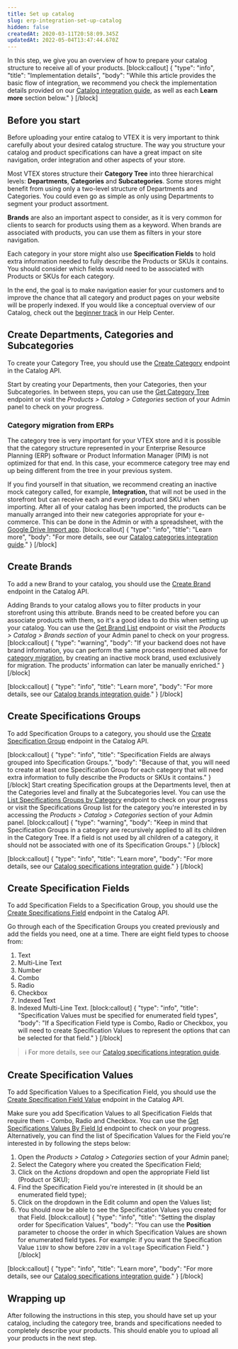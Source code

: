 ```yaml
---
title: Set up catalog
slug: erp-integration-set-up-catalog
hidden: false
createdAt: 2020-03-11T20:58:09.345Z
updatedAt: 2022-05-04T13:47:44.670Z
---
```

In this step, we give you an overview of how to prepare your catalog structure to receive all of your products.
[block:callout]
{
  "type": "info",
  "title": "Implementation details",
  "body": "While this article provides the basic flow of integration, we recommend you check the implementation details provided on our [Catalog integration guide](https://developers.vtex.com/vtex-rest-api/docs/catalog-integration), as well as each **Learn more** section below."
}
[/block]
## Before you start

Before uploading your entire catalog to VTEX it is very important to think carefully about your desired catalog structure. The way you structure your catalog and product specifications can have a great impact on site navigation, order integration and other aspects of your store.

Most VTEX stores structure their **Category Tree** into three hierarchical levels: **Departments**, **Categories** and **Subcategories**. Some stores might benefit from using only a two-level structure of Departments and Categories. You could even go as simple as only using Departments to segment your product assortment.

**Brands** are also an important aspect to consider, as it is very common for clients to search for products using them as a keyword. When brands are associated with products, you can use them as filters in your store navigation.

Each category in your store might also use **Specification Fields** to hold extra information needed to fully describe the Products or SKUs it contains. You should consider which fields would need to be associated with Products or SKUs for each category.

In the end, the goal is to make navigation easier for your customers and to improve the chance that all category and product pages on your website will be properly indexed. If you would like a conceptual overview of our Catalog, check out the [beginner track](https://help.vtex.com/tracks/catalog-101--5AF0XfnjfWeopIFBgs3LIQ/3rA2tTpIoEXdv2nzC27zxR) in our Help Center.

## Create Departments, Categories and Subcategories

To create your Category Tree, you should use the [Create Category](https://developers.vtex.com/vtex-rest-api/reference/catalog-api-post-category) endpoint in the Catalog API. 

Start by creating your Departments, then your Categories, then your Subcategories. In between steps, you can use the [Get Category Tree](https://developers.vtex.com/vtex-rest-api/reference/catalog-api-get-category-tree) endpoint or visit the *Products > Catalog > Categories* section of your Admin panel to check on your progress. 


### Category migration from ERPs

The category tree is very important for your VTEX store and it is possible that the category structure represented in your Enterprise Resource Planning (ERP) software or Product Information Manager (PIM) is not optimized for that end. In this case, your ecommerce category tree may end up being different from the tree in your previous system.

If you find yourself in that situation, we recommend creating an inactive mock category called, for example, **Integration,** that will not be used in the storefront but can receive each and every product and SKU when importing. After all of your catalog has been imported, the products can be manually arranged into their new categories appropriate for your e-commerce. This can be done in the Admin or with a spreadsheet, with the [Google Drive Import app](https://github.com/vtex-apps/google-import).
[block:callout]
{
  "type": "info",
  "title": "Learn more",
  "body": "For more details, see our [Catalog categories integration guide](https://developers.vtex.com/vtex-rest-api/docs/categories)."
}
[/block]
## Create Brands

To add a new Brand to your catalog, you should use the [Create Brand](https://developers.vtex.com/vtex-rest-api/reference/catalog-api-post-brand) endpoint in the Catalog API. 

Adding Brands to your catalog allows you to filter products in your storefront using this attribute. Brands need to be created before you can associate products with them, so it's a good idea to do this when setting up your catalog. You can use the [Get Brand List](https://developers.vtex.com/vtex-rest-api/reference/catalog-api-get-brand-list) endpoint or visit the *Products > Catalog > Brands section* of your Admin panel to check on your progress.
[block:callout]
{
  "type": "warning",
  "body": "If your backend does not have brand information, you can perform the same process mentioned above for [category migration](https://developers.vtex.com/vtex-rest-api/docs/erp-integration-set-up-catalog#category-migration-from-erps), by creating an inactive mock brand, used exclusively for migration. The products' information can later be manually enriched."
}
[/block]

[block:callout]
{
  "type": "info",
  "title": "Learn more",
  "body": "For more details, see our [Catalog brands integration guide](https://developers.vtex.com/vtex-rest-api/docs/brands)."
}
[/block]
## Create Specifications Groups

To add Specification Groups to a category, you should use the [Create Specification Group](https://developers.vtex.com/vtex-rest-api/reference/specificationgroupinsert2) endpoint in the Catalog API.

[block:callout]
{
  "type": "info",
  "title": "Specification Fields are always grouped into Specification Groups.",
  "body": "Because of that, you will need to create at least one Specification Group for each category that will need extra information to fully describe the Products or SKUs it contains."
}
[/block]
Start creating Specification groups at the Departments level, then at the Categories level and finally at the Subcategories level. You can use the [List Specifications Groups by Category](https://developers.vtex.com/vtex-rest-api/reference/catalog-api-post-specification-group) endpoint to check on your progress or visit the Specifications Group list for the category you're interested in by accessing the *Products > Catalog > Categories* section of your Admin panel.
[block:callout]
{
  "type": "warning",
  "body": "Keep in mind that Specification Groups in a category are recursively applied to all its children in the Category Tree. If a field is not used by all children of a category, it should not be associated with one of its Specification Groups."
}
[/block]

[block:callout]
{
  "type": "info",
  "title": "Learn more",
  "body": "For more details, see our [Catalog specifications integration guide](https://developers.vtex.com/vtex-rest-api/docs/specifications)."
}
[/block]
## Create Specification Fields

To add Specification Fields to a Specification Group, you should use the [Create Specifications Field](https://developers.vtex.com/vtex-rest-api/reference/catalog-api-post-specification-field) endpoint in the Catalog API.

Go through each of the Specification Groups you created previously and add the fields you need, one at a time. There are eight field types to choose from: 

1. Text
2. Multi-Line Text
3. Number
4. Combo
5. Radio
6. Checkbox
7. Indexed Text
8. Indexed Multi-Line Text.
[block:callout]
{
  "type": "info",
  "title": "Specification Values must be specified for enumerated field types",
  "body": "If a Specification Field type is Combo, Radio or Checkbox, you will need to create Specification Values to represent the options that can be selected for that field."
}
[/block]

>ℹ️ For more details, see our [Catalog specifications integration guide](https://developers.vtex.com/vtex-rest-api/docs/specifications).

## Create Specification Values

To add Specification Values to a Specification Field, you should use the [Create Specification Field Value](https://developers.vtex.com/vtex-rest-api/reference/catalog-api-post-specification-field-value) endpoint in the Catalog API.

Make sure you add Specification Values to all Specification Fields that require them - Combo, Radio and Checkbox. You can use the [Get Specifications Values By Field Id](https://developers.vtex.com/vtex-rest-api/reference/catalog-api-get-specification-field-value-fieldid) endpoint to check on your progress. Alternatively, you can find the list of Specification Values for the Field you're interested in by following the steps below:

1. Open the *Products > Catalog > Categories* section of your Admin panel;
2. Select the Category where you created the Specification Field;
3. Click on the *Actions* dropdown and open the appropriate Field list (Product or SKU);
4. Find the Specification Field you're interested in (it should be an enumerated field type);
5. Click on the dropdown in the Edit column and open the Values list;
6. You should now be able to see the Specification Values you created for that Field.
[block:callout]
{
  "type": "info",
  "title": "Setting the display order for Specification Values",
  "body": "You can use the **Position** parameter to choose the order in which Specification Values are shown for enumerated field types. For example: if you want the Specification Value `110V` to show before `220V` in a `Voltage` Specification Field."
}
[/block]

[block:callout]
{
  "type": "info",
  "title": "Learn more",
  "body": "For more details, see our [Catalog specifications integration guide](https://developers.vtex.com/vtex-rest-api/docs/specifications)."
}
[/block]
## Wrapping up

After following the instructions in this step, you should have set up your catalog, including the category tree, brands and specifications needed to completely describe your products. This should enable you to upload all your products in the next step.